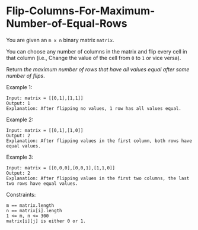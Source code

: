 # Flip-Columns-For-Maximum-Number-of-Equal-Rows

You are given an `m x n` binary matrix `matrix`.

You can choose any number of columns in the matrix and flip every cell in that column (i.e., Change the value of the cell from `0` to `1` or vice versa).

Return _the maximum number of rows that have all values equal after some number of flips_.

 

Example 1:
```
Input: matrix = [[0,1],[1,1]]
Output: 1
Explanation: After flipping no values, 1 row has all values equal.
```
Example 2:
```
Input: matrix = [[0,1],[1,0]]
Output: 2
Explanation: After flipping values in the first column, both rows have equal values.
```
Example 3:
```
Input: matrix = [[0,0,0],[0,0,1],[1,1,0]]
Output: 2
Explanation: After flipping values in the first two columns, the last two rows have equal values.
```

Constraints:
```
m == matrix.length
n == matrix[i].length
1 <= m, n <= 300
matrix[i][j] is either 0 or 1.
```

